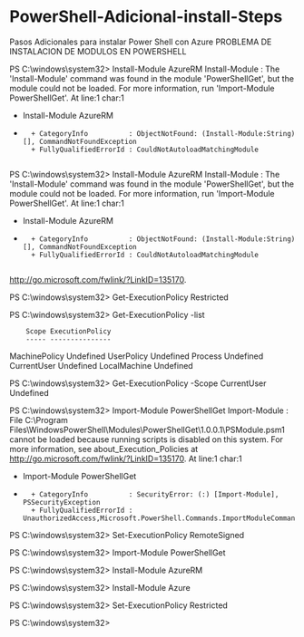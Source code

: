 # PowerShell-Adicional-install-Steps
Pasos Adicionales para instalar Power Shell con Azure
PROBLEMA DE INSTALACION DE MODULOS EN POWERSHELL

PS C:\windows\system32> Install-Module AzureRM
Install-Module : The 'Install-Module' command was found in the module 'PowerShellGet', but the module could not be loaded. For more information, run 'Import-Module 
PowerShellGet'.
At line:1 char:1
+ Install-Module AzureRM
+ ~~~~~~~~~~~~~~
    + CategoryInfo          : ObjectNotFound: (Install-Module:String) [], CommandNotFoundException
    + FullyQualifiedErrorId : CouldNotAutoloadMatchingModule
 

PS C:\windows\system32> Install-Module AzureRM
Install-Module : The 'Install-Module' command was found in the module 'PowerShellGet', but the module could not be loaded. For more information, run 'Import-Module 
PowerShellGet'.
At line:1 char:1
+ Install-Module AzureRM
+ ~~~~~~~~~~~~~~
    + CategoryInfo          : ObjectNotFound: (Install-Module:String) [], CommandNotFoundException
    + FullyQualifiedErrorId : CouldNotAutoloadMatchingModule


http://go.microsoft.com/fwlink/?LinkID=135170.

PS C:\windows\system32> Get-ExecutionPolicy 
Restricted

PS C:\windows\system32> Get-ExecutionPolicy -list

        Scope ExecutionPolicy
        ----- ---------------
MachinePolicy       Undefined
   UserPolicy       Undefined
      Process       Undefined
  CurrentUser       Undefined
 LocalMachine       Undefined
 

PS C:\windows\system32> Get-ExecutionPolicy -Scope CurrentUser
Undefined

PS C:\windows\system32> Import-Module PowerShellGet
Import-Module : File C:\Program Files\WindowsPowerShell\Modules\PowerShellGet\1.0.0.1\PSModule.psm1 cannot be loaded because running scripts is disabled on this system. 
For more information, see about_Execution_Policies at http://go.microsoft.com/fwlink/?LinkID=135170.
At line:1 char:1
+ Import-Module PowerShellGet
+ ~~~~~~~~~~~~~~~~~~~~~~~~~~~
    + CategoryInfo          : SecurityError: (:) [Import-Module], PSSecurityException
    + FullyQualifiedErrorId : UnauthorizedAccess,Microsoft.PowerShell.Commands.ImportModuleCommand

PS C:\windows\system32> Set-ExecutionPolicy RemoteSigned

PS C:\windows\system32> Import-Module PowerShellGet

PS C:\windows\system32> Install-Module AzureRM

PS C:\windows\system32> Install-Module Azure

PS C:\windows\system32> Set-ExecutionPolicy Restricted

PS C:\windows\system32> 
